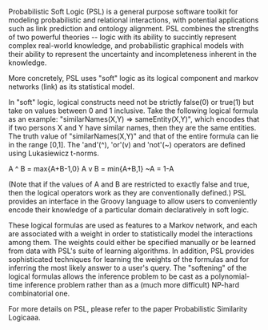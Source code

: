 Probabilistic Soft Logic (PSL) is a general purpose software toolkit for modeling probabilistic and relational interactions, with potential applications such as link prediction and ontology alignment. PSL combines the strengths of two powerful theories -- logic <link> with its ability to succintly represent complex real-world knowledge, and probabilistic graphical models <link> with their ability to represent the uncertainty and incompleteness inherent in the knowledge.

More concretely, PSL uses "soft" logic as its logical component and markov networks (link) as its statistical model. 

In "soft" logic, logical constructs need not be strictly false(0) or true(1) but take on values between 0 and 1 inclusive. Take the following logical formula as an example: "similarNames(X,Y) => sameEntity(X,Y)", which encodes that if two persons X and Y have similar names, then they are the same entities. The truth value of "similarNames(X,Y)" and that of the entire formula can lie in the range [0,1]. The 'and'(^), 'or'(v) and 'not'(~) operators are defined using Lukasiewicz t-norms.

A ^ B = max{A+B-1,0}
A v B = min{A+B,1}
~A = 1-A

(Note that if the values of A and B are restricted to exactly false and true, then the logical operators work as they are conventionally defined.) PSL provides an interface in the Groovy<link> language to allow users to conveniently encode their knowledge of a particular domain declaratively in soft logic. 

These logical formulas are used as features to a Markov network, and each are associated with a weight in order to statistically model the interactions among them. The weights could either be specified manually or be learned from data with PSL's suite of learning algorithms. In addition, PSL provides sophisticated techniques for learning the weights of the formulas and for inferring the most likely answer to a user's query. The "softening" of the logical formulas allows the inference problem to be cast as a polynomial-time inference problem rather than as a (much more difficult) NP-hard combinatorial one.

For more details on PSL, please refer to the paper Probabilistic Similarity Logic<a>aaa</a>. 

<To be cleaned up later today>